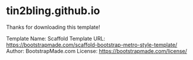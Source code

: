 # tin2bling.github.io

<!-- Reference to Website Template -->

Thanks for downloading this template!

Template Name: Scaffold
Template URL: https://bootstrapmade.com/scaffold-bootstrap-metro-style-template/
Author: BootstrapMade.com
License: https://bootstrapmade.com/license/
